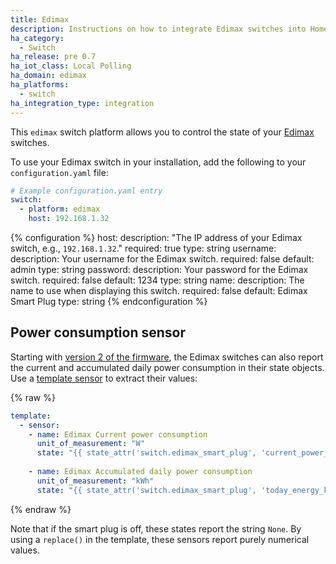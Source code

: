 ```yaml
---
title: Edimax
description: Instructions on how to integrate Edimax switches into Home Assistant.
ha_category:
  - Switch
ha_release: pre 0.7
ha_iot_class: Local Polling
ha_domain: edimax
ha_platforms:
  - switch
ha_integration_type: integration
---
```


This `edimax` switch platform allows you to control the state of your [Edimax](https://www.edimax.com/edimax/merchandise/merchandise_list/data/edimax/global/home_automation_smart_plug/) switches.

To use your Edimax switch in your installation, add the following to your `configuration.yaml` file:

```yaml
# Example configuration.yaml entry
switch:
  - platform: edimax
    host: 192.168.1.32
```

{% configuration %}
host:
  description: "The IP address of your Edimax switch, e.g., `192.168.1.32`."
  required: true
  type: string
username:
  description: Your username for the Edimax switch.
  required: false
  default: admin
  type: string
password:
  description: Your password for the Edimax switch.
  required: false
  default: 1234
  type: string
name:
  description: The name to use when displaying this switch.
  required: false
  default: Edimax Smart Plug
  type: string
{% endconfiguration %}

## Power consumption sensor

Starting with [version 2 of the firmware](https://www.edimax.com/edimax/download/download/data/edimax/global/download/), the Edimax switches can also report the current and accumulated daily power consumption in their state objects. Use a [template sensor](/integrations/template) to extract their values:

{% raw %}

```yaml
template:
  - sensor:
    - name: Edimax Current power consumption
      unit_of_measurement: "W"
      state: "{{ state_attr('switch.edimax_smart_plug', 'current_power_w') | default(0, true) }}"
      
    - name: Edimax Accumulated daily power consumption
      unit_of_measurement: "kWh"
      state: "{{ state_attr('switch.edimax_smart_plug', 'today_energy_kwh') | default(0, true) }}"
```

{% endraw %}

Note that if the smart plug is off, these states report the string `None`. By using a `replace()` in the template, these sensors report purely numerical values.
